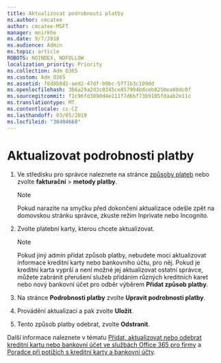 ```yaml
---
title: Aktualizovat podrobnosti platby
ms.author: cmcatee
author: cmcatee-MSFT
manager: mnirkhe
ms.date: 9/7/2018
ms.audience: Admin
ms.topic: article
ROBOTS: NOINDEX, NOFOLLOW
localization_priority: Priority
ms.collection: Adm_O365
ms.custom: Adm_O365
ms.assetid: f8d8b8d1-aed2-47df-b9bc-5f71b3c109dd
ms.openlocfilehash: 366a29a2d3c0345ce857904bdceb8250ea88dc0f
ms.sourcegitcommit: f1c96fd3890d4e211f7d6bf73b9105fdaab2e11c
ms.translationtype: MT
ms.contentlocale: cs-CZ
ms.lasthandoff: 03/05/2019
ms.locfileid: "30404668"
---
```

# <a name="update-payment-details"></a>Aktualizovat podrobnosti platby

1. Ve středisku pro správce naleznete na stránce [způsoby plateb](https://go.microsoft.com/fwlink/p/?linkid=2018806) nebo zvolte **fakturační** \> **metody platby**.
    
    > [!NOTE]
    > Pokud narazíte na smyčku před dokončení aktualizace odešle zpět na domovskou stránku správce, zkuste režim Inprivate nebo Incognito. 
  
2. Zvolte platební karty, kterou chcete aktualizovat.
    
    > [!NOTE]
    > Pokud jiný admin přidat způsob platby, nebudete moci aktualizovat informace kreditní karty nebo bankovního účtu, pro něj. Pokud je kreditní karta vyprší a není možné jej aktualizovat ostatní správce, můžete zabránit přerušení služeb přidáním různých kreditních karet nebo nový bankovní účet pro odběr výběrem **Přidat způsob platby**. 
  
3. Na stránce **Podrobnosti platby** zvolte **Upravit podrobnosti platby**.
    
4. Provádění aktualizací a pak zvolte **Uložit**.
    
5. Tento způsob platby odebrat, zvolte **Odstranit**.
    
Další informace naleznete v tématu [Přidat, aktualizovat nebo odebrat kreditní kartu nebo bankovní účet ve službách Office 365 pro firmy](https://support.office.com/article/30ba9c83-50d8-4020-90ed-830a5b8c8724) a [Poradce při potížích s kreditní karty a bankovní účty](https://support.office.com/article/30ba9c83-50d8-4020-90ed-830a5b8c8724).
  

